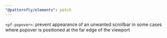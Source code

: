 ```yaml
---
"@patternfly/elements": patch
---
```

`<pf-popover>`: prevent appearance of an unwanted scrollbar in some cases where
popover is positioned at the far edge of the viewport
